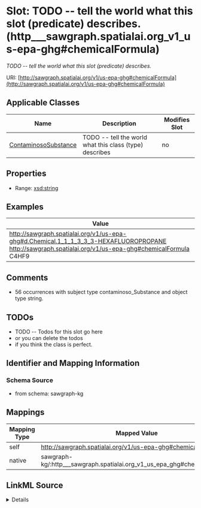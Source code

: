 

# Slot: TODO -- tell the world what this slot (predicate) describes. (http___sawgraph.spatialai.org_v1_us-epa-ghg#chemicalFormula)


_TODO -- tell the world what this slot (predicate) describes._





URI: [http://sawgraph.spatialai.org/v1/us-epa-ghg#chemicalFormula](http://sawgraph.spatialai.org/v1/us-epa-ghg#chemicalFormula)



<!-- no inheritance hierarchy -->





## Applicable Classes

| Name | Description | Modifies Slot |
| --- | --- | --- |
| [ContaminosoSubstance](../classes/ContaminosoSubstance.md) | TODO -- tell the world what this class (type) describes |  no  |







## Properties

* Range: [xsd:string](http://www.w3.org/2001/XMLSchema#string)






## Examples

| Value |
| --- |
| http://sawgraph.spatialai.org/v1/us-epa-ghg#d.Chemical.1_1_1_3_3_3-HEXAFLUOROPROPANE http://sawgraph.spatialai.org/v1/us-epa-ghg#chemicalFormula C4HF9 |

## Comments

* 56 occurrences with subject type contaminoso_Substance and object type string.

## TODOs

* TODO -- Todos for this slot go here
* or you can delete the todos
* if you think the class is perfect.

## Identifier and Mapping Information







### Schema Source


* from schema: sawgraph-kg




## Mappings

| Mapping Type | Mapped Value |
| ---  | ---  |
| self | http://sawgraph.spatialai.org/v1/us-epa-ghg#chemicalFormula |
| native | sawgraph-kg/:http___sawgraph.spatialai.org_v1_us_epa_ghg#chemicalFormula |




## LinkML Source

<details>
```yaml
name: http___sawgraph.spatialai.org_v1_us-epa-ghg#chemicalFormula
description: TODO -- tell the world what this slot (predicate) describes.
title: TODO -- tell the world what this slot (predicate) describes.
todos:
- TODO -- Todos for this slot go here
- or you can delete the todos
- if you think the class is perfect.
comments:
- 56 occurrences with subject type contaminoso_Substance and object type string.
examples:
- value: http://sawgraph.spatialai.org/v1/us-epa-ghg#d.Chemical.1_1_1_3_3_3-HEXAFLUOROPROPANE
    http://sawgraph.spatialai.org/v1/us-epa-ghg#chemicalFormula C4HF9
from_schema: sawgraph-kg
rank: 1000
slot_uri: http://sawgraph.spatialai.org/v1/us-epa-ghg#chemicalFormula
alias: http___sawgraph.spatialai.org_v1_us_epa_ghg#chemicalFormula
domain_of:
- contaminoso_Substance
range: string

```
</details>